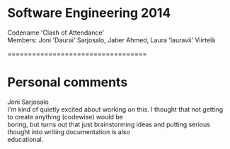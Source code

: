 Software Engineering 2014  
=========================
Codename 'Clash of Attendance'  
Members: Joni 'Daurai' Sarjosalo, Jaber Ahmed, Laura 'lauravii' Viirtelä

==================================


Personal comments
=================
Joni Sarjosalo  
I'm kind of quietly excited about working on this. I thought that not getting to create anything (codewise) would be  
boring, but turns out that just brainstorming ideas and putting serious thought into writing documentation is also  
educational.
